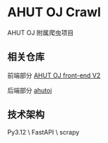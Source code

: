 # AHUT OJ Crawl

AHUT OJ 附属爬虫项目

## 相关仓库

前端部分 [AHUT OJ front-end V2](https://github.com/JorbanSS/AHUT-OJ-front-end-V2)

后端部分 [ahutoj](https://github.com/ximoyuxiao/ahutoj/tree/docker)

## 技术架构

Py3.12 \ FastAPI \ scrapy
